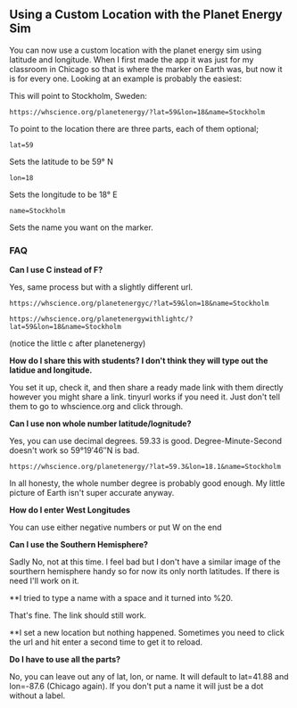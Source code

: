 ## Using a Custom Location with the Planet Energy Sim

You can now use a custom location with the planet energy sim using latitude and longitude. When I first made the app it was just for my classroom in Chicago so that is where the marker on Earth was, but now it is for every one. Looking at an example is probably the easiest:

This will point to Stockholm, Sweden:

    https://whscience.org/planetenergy/?lat=59&lon=18&name=Stockholm
    
To point to the location there are three parts, each of them optional;

    lat=59
    
Sets the latitude to be 59° N

    lon=18
    
Sets the longitude to be 18° E

    name=Stockholm

Sets the name you want on the marker. 

### FAQ

**Can I use C instead of F?**

Yes, same process but with a slightly different url. 

    https://whscience.org/planetenergyc/?lat=59&lon=18&name=Stockholm
    
    https://whscience.org/planetenergywithlightc/?lat=59&lon=18&name=Stockholm

(notice the little c after planetenergy)


**How do I share this with students? I don't think they will type out the latidue and longitude.**

You set it up, check it, and then share a ready made link with them directly however you might share a link. tinyurl works if you need it. Just don't tell them to go to whscience.org and click through. 

**Can I use non whole number latitude/lognitude?**

Yes, you can use decimal degrees. 59.33 is good. Degree-Minute-Second doesn't work so 59°19′46″N is bad. 

    https://whscience.org/planetenergy/?lat=59.3&lon=18.1&name=Stockholm
    
In all honesty, the whole number degree is probably good enough. My little picture of Earth isn't super accurate anyway.

**How do I enter West Longitudes**

You can use either negative numbers or put W on the end

**Can I use the Southern Hemisphere?**

Sadly No, not at this time. I feel bad but I don't have a similar image of the sourthern hemisphere handy so for now its only north latitudes. If there is need I'll work on it. 

**I tried to type a name with a space and it turned into %20.

That's fine. The link should still work. 

**I set a new location but nothing happened. Sometimes you need to click the url and hit enter a second time to get it to reload. 

**Do I have to use all the parts?**

No, you can leave out any of lat, lon, or name. It will default to lat=41.88 and lon=-87.6 (Chicago again). If you don't put a name it will just be a dot without a label. 
